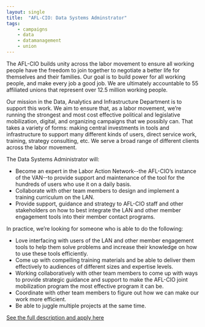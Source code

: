 ```yaml
---
layout: single
title:  "AFL-CIO: Data Systems Adminstrator"
tags: 
    - campaigns
    - data
    - datamanagement
    - union
---
```


The AFL-CIO builds unity across the labor movement to ensure all working people have the freedom to join together to negotiate a better life for themselves and their families. Our goal is to build power for all working people, and make every job a good job. We are ultimately accountable to 55 affiliated unions that represent over 12.5 million working people.

Our mission in the Data, Analytics and Infrastructure Department is to support this work. We aim to ensure that, as a labor movement, we’re running the strongest and most cost effective political and legislative mobilization, digital, and organizing campaigns that we possibly can. That takes a variety of forms: making central investments in tools and infrastructure to support many different kinds of users, direct service work, training, strategy consulting, etc. We serve a broad range of different clients across the labor movement.

The Data Systems Administrator will:
* Become an expert in the Labor Action Network--the AFL-CIO’s instance of the VAN--to provide support and maintenance of the tool for the hundreds of users who use it on a daily basis.
* Collaborate with other team members to design and implement a training curriculum on the LAN.
* Provide support, guidance and strategy to AFL-CIO staff and other stakeholders on how to best integrate the LAN and other member engagement tools into their member contact programs.

In practice, we’re looking for someone who is able to do the following:

* Love interfacing with users of the LAN and other member engagement tools to help them solve problems and increase their knowledge on how to use these tools efficiently.
* Come up with compelling training materials and be able to deliver them effectively to audiences of different sizes and expertise levels.
* Working collaboratively with other team members to come up with ways to provide strategic guidance and support to make the AFL-CIO joint mobilization program the most effective program it can be.
* Coordinate with other team members to figure out how we can make our work more efficient.
* Be able to juggle multiple projects at the same time.

[See the full description and apply here](https://aflcio.hirecentric.com/jobs/132414.html)
